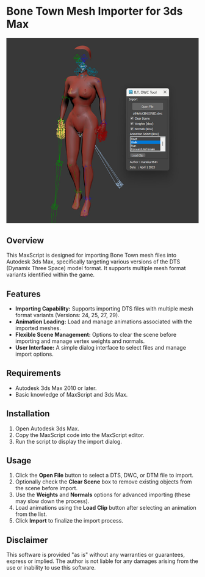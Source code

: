 # Bone Town Mesh Importer for 3ds Max

![Preview Image](assets/preview.jpg)

## Overview
This MaxScript is designed for importing Bone Town mesh files into Autodesk 3ds Max, specifically targeting various versions of the DTS (Dynamix Three Space) model format. It supports multiple mesh format variants identified within the game.

## Features
- **Importing Capability:** Supports importing DTS files with multiple mesh format variants (Versions: 24, 25, 27, 29).
- **Animation Loading:** Load and manage animations associated with the imported meshes.
- **Flexible Scene Management:** Options to clear the scene before importing and manage vertex weights and normals.
- **User Interface:** A simple dialog interface to select files and manage import options.

## Requirements
- Autodesk 3ds Max 2010 or later.
- Basic knowledge of MaxScript and 3ds Max.

## Installation
1. Open Autodesk 3ds Max.
2. Copy the MaxScript code into the MaxScript editor.
3. Run the script to display the import dialog.

## Usage
1. Click the **Open File** button to select a DTS, DWC, or DTM file to import.
2. Optionally check the **Clear Scene** box to remove existing objects from the scene before import.
3. Use the **Weights** and **Normals** options for advanced importing (these may slow down the process).
4. Load animations using the **Load Clip** button after selecting an animation from the list.
5. Click **Import** to finalize the import process.

## Disclaimer
This software is provided "as is" without any warranties or guarantees, express or implied. The author is not liable for any damages arising from the use or inability to use this software.
